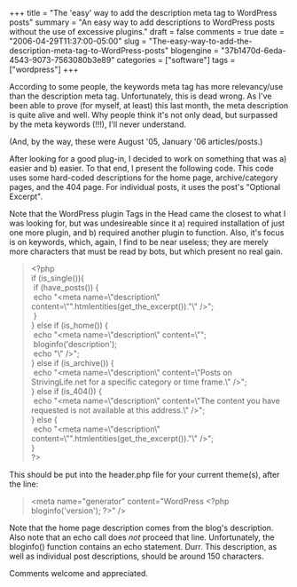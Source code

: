 +++
title = "The 'easy' way to add the description meta tag to WordPress posts"
summary = "An easy way to add descriptions to WordPress posts without the use of excessive plugins."
draft = false
comments = true
date = "2006-04-29T11:37:00-05:00"
slug = "The-easy-way-to-add-the-description-meta-tag-to-WordPress-posts"
blogengine = "37b1470d-6eda-4543-9073-7563080b3e89"
categories = ["software"]
tags = ["wordpress"]
+++

<p>
According to some people, the keywords meta tag has more relevancy/use than the description meta tag. Unfortunately, this is dead wrong. As I&#39;ve been able to prove (for myself, at least) this last month, the meta description is quite alive and well. Why people think it&#39;s not only dead, but surpassed by the meta keywords (!!!), I&#39;ll never understand.
</p>
<p>
 (And, by the way, these were August &#39;05, January &#39;06 articles/posts.)
</p>
<p>
 After looking for a good plug-in, I decided to work on something that was a) easier and b) easier. To that end, I present the following code. This code uses some hard-coded descriptions for the home page, archive/category pages, and the 404 page. For individual posts, it uses the post&#39;s &quot;Optional Excerpt&quot;.
</p>
<p>
 Note that the WordPress plugin Tags in the Head came the closest to what I was looking for, but was undesireable since it a) required installation of just one more plugin, and b) required another plugin to function. Also, it&#39;s focus is on keywords, which, again, I find to be near useless; they are merely more characters that must be read by bots, but which present no real gain.
</p>
<blockquote>
	&lt;?php<br />
	if (is_single()){<br />
	&nbsp;if (have_posts()) {<br />
	&nbsp;echo &quot;&lt;meta name=\&quot;description\&quot; content=\&quot;&quot;.htmlentities(get_the_excerpt()).&quot;\&quot; /&gt;&quot;;<br />
	&nbsp;}<br />
	} else if (is_home()) {<br />
	&nbsp;echo &quot;&lt;meta name=\&quot;description\&quot; content=\&quot;&quot;;<br />
	&nbsp;bloginfo(&#39;description&#39;);<br />
	&nbsp;echo &quot;\&quot; /&gt;&quot;;<br />
	} else if (is_archive()) {<br />
	&nbsp;echo &quot;&lt;meta name=\&quot;description\&quot; content=\&quot;Posts on StrivingLife.net for a specific category or time frame.\&quot; /&gt;&quot;;<br />
	} else if (is_404()) {<br />
	&nbsp;echo &quot;&lt;meta name=\&quot;description\&quot; content=\&quot;The content you have requested is not available at this address.\&quot; /&gt;&quot;;<br />
	} else {<br />
	&nbsp;echo &quot;&lt;meta name=\&quot;description\&quot; content=\&quot;&quot;.htmlentities(get_the_excerpt()).&quot;\&quot; /&gt;&quot;;<br />
	}<br />
	?&gt;
</blockquote>
<p>
This should be put into the header.php file for your current theme(s), after the line:
</p>
<blockquote>
	&lt;meta name=&quot;generator&quot; content=&quot;WordPress &lt;?php bloginfo(&#39;version&#39;); ?&gt;&quot; /&gt;
</blockquote>
<p>
Note that the home page description comes from the blog&#39;s description. Also note that an echo call does <em>not</em> proceed that line. Unfortunately, the bloginfo() function contains an echo statement. Durr. This description, as well as individual post descriptions, should be around 150 characters. 
</p>
<p>
Comments welcome and appreciated.
</p>

